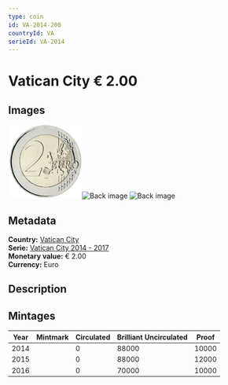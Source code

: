 ```yaml
---
type: coin
id: VA-2014-200
countryId: VA
serieId: VA-2014
---
```


# Vatican City € 2.00

## Images

<img src="../../../img/common-2007-200.png" height="150" alt="Front image"><img src="img/vatican city-2014-200.png" height="150" alt="Back image">     ![Back image]()

## Metadata

**Country:** [Vatican City](../index.md)\
**Serie:** [Vatican City 2014 - 2017](index.md)\
**Monetary value:** € 2.00\
**Currency:** Euro

## Description


## Mintages

| Year | Mintmark | Circulated | Brilliant Uncirculated | Proof |
| ---- | -------- | ---------- | ---------------------- | ----- |
| 2014 |  | 0| 88000 | 10000 |
| 2015 |  | 0| 88000 | 12000 |
| 2016 |  | 0| 70000 | 10000 |
